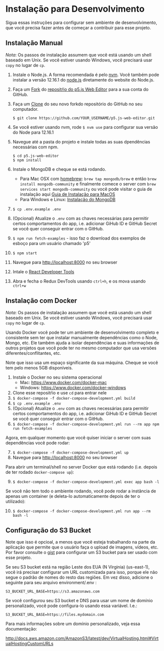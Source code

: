 # Instalação para Desenvolvimento

Sigua essas instruções para configurar sem ambiente de desenvolvimento, que você precisa fazer antes de começar a contribuir para esse projeto.

## Instalação Manual

_Nota_: Os passos de instalação assumem que você está usando um shell baseado em Unix. Se você estiver usando Windows, você precisará usar `copy` no lugar de `cp`.

1. Instale o Node.js. A forma recomendada é pelo [nvm](https://github.com/nvm-sh/nvm). Você também pode instalar a versão 12.16.1 do [node.js](https://nodejs.org/download/release/v12.16.1/) diretamente do website do Node.js.
2. Faça um [Fork](https://help.github.com/articles/fork-a-repo) do [repositŕio do p5.js Web Editor](https://github.com/processing/p5.js-web-editor) para a sua conta do GitHub.
3. Faça um [Clone](https://help.github.com/articles/cloning-a-repository/) do seu novo forkdo repositório do GitHub no seu computador.

   ```
   $ git clone https://github.com/YOUR_USERNAME/p5.js-web-editor.git
   ```

4. Se você estiver usando nvm, rode `$ nvm use` para configurar sua versão do Node para 12.16.1
5. Navegue até a pasta do projeto e instale todas as suas dpendências necessárias com npm.

   ```
   $ cd p5.js-web-editor
   $ npm install
   ```

6. Instale o MongoDB e cheque se está rodando.
   - Para Mac OSX com [homebrew](http://brew.sh/): `brew tap mongodb/brew` e então `brew install mongodb-community` e finalmente comece o server com `brew services start mongodb-community` ou você pode visitar o guia de instalação aqui [Guia de Instalação para MacOS](https://docs.mongodb.com/manual/tutorial/install-mongodb-on-os-x/)
   - Para Windows e Linux: [Instalação do MongoDB](https://docs.mongodb.com/manual/installation/)
7. `$ cp .env.example .env`
8. (Opcional) Atualize o `.env` com as chaves necessárias para permitir certos comportamentos do app, i.e. adicionar GiHub ID e GitHub Secret se você quer conseguir entrar com o GitHub.
9. `$ npm run fetch-examples` - isso faz o download dos exemplos de esboço para um usuário chamado 'p5'
10. `$ npm start`
11. Navegue para [http://localhost:8000](http://localhost:8000) no seu browser
12. Intale o [React Developer Tools](https://chrome.google.com/webstore/detail/react-developer-tools/fmkadmapgofadopljbjfkapdkoienihi?hl=en)
13. Abra e fecha o Redux DevTools usando `ctrl+h`, e os mova usando `ctrl+w`

## Instalação com Docker

_Nota_: Os passos de instalação assumem que você está usando um shell baseado em Unix. Se você estiver usando Windows, você precisará usar `copy` no lugar de `cp`.

Usando Docker você pode ter um ambiente de desenvolvimento completo e consistente sem ter que instalar manualmente dependências como o Node, Mongo, etc. Ele também ajuda a isolar dependências e suas informações de outros projetos que você pode ter no mesmo computador que usa versões diferentes/conflitantes, etc.

Note que isso usa um espaço significante da sua máquina. Cheque se você tem pelo menos 5GB disponíveis.

1. Instale o Docker no seu sistema operacional
   - Mac: https://www.docker.com/docker-mac
   - Windows: https://www.docker.com/docker-windows
2. Clone esse repositŕio e use `cd` para entrar nele
3. `$ docker-compose -f docker-compose-development.yml build`
4. `$ cp .env.example .env`
5. (Opcional) Atualize o `.env` com as chaves necessárias para permitir certos comportamentos do app, i.e. adicionar GiHub ID e GitHub Secret se você quer conseguir entrar com o GitHub.
6. `$ docker-compose -f docker-compose-development.yml run --rm app npm run fetch-examples`

Agora, em qualquer momento que você quiser iniciar o server com suas dependências você pode rodar:

7. `$ docker-compose -f docker-compose-development.yml up`
8. Navegue para [http://localhost:8000](http://localhost:8000) no seu browser

Para abrir um terminal/shell no server Docker que está rodando (i.e. depois de ter rodado `docker-compose up`):

9. `$ docker-compose -f docker-compose-development.yml exec app bash -l`

Se você não tem todo o ambiente rodando, você pode rodar a instância de apenas um container (e deleta-lo automaticamente depois de ter o utilizado):

10. `$ docker-compose -f docker-compose-development.yml run app --rm bash -l`

## Configuração do S3 Bucket

Note que isso é opcioal, a menos que você esteja trabalhando na parte da aplicação que permite que o usuário faça o upload de imagens, vídeos, etc. Por favor consulte o [gist](https://gist.github.com/catarak/70c9301f0fd1ac2d6b58de03f61997e3) para configurar um S3 bucket para ser usado com esse projeto.

Se seu S3 bucket está na região Leste dos EUA (N Virginia) (us-east-1), você irá precisar configurar um URL customizada para isso, porque ele não segue o padrão de nomes do resto das regiões. Em vez disso, adicione o seguinte para seu arquivo environment/.env :

`S3_BUCKET_URL_BASE=https://s3.amazonaws.com`

Se você configurou seu S3 bucket e DNS para usar um nome de domínio personalizado, você pode configura-lo usando essa variável. I.e.:

`S3_BUCKET_URL_BASE=https://files.mydomain.com`

Para mais informações sobre um domínio personalizado, veja essa documentação:

http://docs.aws.amazon.com/AmazonS3/latest/dev/VirtualHosting.html#VirtualHostingCustomURLs
